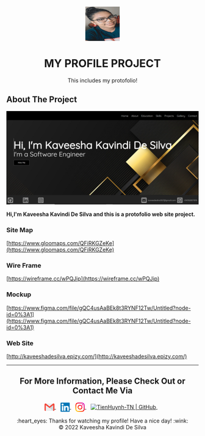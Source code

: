 <div id="top"></div>
<!--
*** Thanks for checking out the Best-README-Template. If you have a suggestion
*** that would make this better, please fork the repo and create a pull request
*** or simply open an issue with the tag "enhancement".
*** Don't forget to give the project a star!
*** Thanks again! Now go create something AMAZING! :D
-->



<!-- PROJECT SHIELDS -->
<!--
*** I'm using markdown "reference style" links for readability.
*** Reference links are enclosed in brackets [ ] instead of parentheses ( ).
*** See the bottom of this document for the declaration of the reference variables
*** for contributors-url, forks-url, etc. This is an optional, concise syntax you may use.
*** https://www.markdownguide.org/basic-syntax/#reference-style-links
-->



<!-- PROJECT LOGO -->
<br />
<div align="center">
  <a href="https://github.com/othneildrew/Best-README-Template">
    <img src="assets/8b64c4f663bf27581826b47f8dee4b1a.jpg" alt="Logo" width="90" height="90">
  </a>

<h1 align="center">MY PROFILE PROJECT</h1>

  <p align="center">
    This includes my protofolio!
    <br>
</div>

## About The Project

<img src="assets/Screenshot.png" alt="Logo" >

<b>Hi,I'm Kaveesha Kavindi De Silva and this is a protofolio web site project.</b>

### Site Map

[https://www.gloomaps.com/QFiRKGZeKe](https://www.gloomaps.com/QFiRKGZeKe)

### Wire Frame

[https://wireframe.cc/wPQJip](https://wireframe.cc/wPQJip)

### Mockup

[https://www.figma.com/file/gQC4usAaBEk8t3RYNF12Tw/Untitled?node-id=0%3A1](https://www.figma.com/file/gQC4usAaBEk8t3RYNF12Tw/Untitled?node-id=0%3A1)

### Web Site

[http://kaveeshadesilva.epizy.com/](http://kaveeshadesilva.epizy.com/)

<hr>
<div align="center">

## For More Information, Please Check Out or Contact Me Via
</div>


<p align="center">
  <a href="mailto:kaveedesilva567@gmail.com" >
    <img align="center" alt="TienHuynh-TN | Gmail" width="26px" src="https://github.com/SatYu26/SatYu26/blob/master/Assets/Gmail.svg" />
  </a> &nbsp;&nbsp;

  <a href="https://www.linkedin.com/in/kaveesha-de-silva-0772aa21a?lipi=urn%3Ali%3Apage%3Ad_flagship3_profile_view_base_contact_details%3B7SG3LwaeSL%2Br4jKDTGfPgg%3D%3D" target="_blank">
    <img align="center" alt="TienHuynh-TN | Linkedin" width="24px" src="https://github.com/SatYu26/SatYu26/blob/master/Assets/Linkedin.svg" />
  </a> &nbsp;&nbsp;


  <a href="https://www.instagram.com" target="_blank">
    <img align="center" alt="TienHuynh-TN | Instagram" width="24px" src="https://github.com/SatYu26/SatYu26/blob/master/Assets/Instagram.svg" />
  </a> &nbsp;&nbsp;

  <a href="https://github.com/Kaveesha-Kavindi-De-Silva" target="_blank">
    <img align="center" alt="TienHuynh-TN | GitHub" width="26px" src="https://upload.wikimedia.org/wikipedia/commons/thumb/a/ae/Github-desktop-logo-symbol.svg/1024px-Github-desktop-logo-symbol.svg.png" />
  </a> &nbsp;&nbsp;
<p> 

<div align="center">
  :heart_eyes: Thanks for watching my profile! Have a nice day! :wink: <br/>
  &copy; 2022 Kaveesha Kavindi De Silva
</div>
